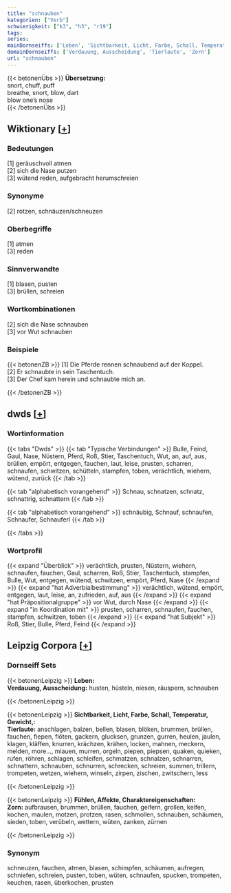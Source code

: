 ```yaml
---
title: "schnauben"
kategorien: ["Verb"]
schwierigkeit: ["k3", "h3", "r19"]
tags:
series:
mainDornseiffs: ['Leben', 'Sichtbarkeit, Licht, Farbe, Schall, Temperatur, Gewicht,', 'Fühlen, Affekte, Charaktereigenschaften']
domainDornseiffs: ['Verdauung, Ausscheidung', 'Tierlaute', 'Zorn']
url: "schnauben"
---
```


{{< betonenÜbs >}}
**Übersetzung:**  
snort, chuff, puff  
breathe, snort, blow, dart  
blow one’s nose  
{{< /betonenÜbs >}}

## Wiktionary [[+](https://de.wiktionary.org/wiki/schnauben)]

### Bedeutungen
[1] geräuschvoll atmen  
[2] sich die Nase putzen  
[3] wütend reden, aufgebracht herumschreien  

### Synonyme
[2] rotzen, schnäuzen/schneuzen  

### Oberbegriffe
[1] atmen  
[3] reden  

### Sinnverwandte
[1] blasen, pusten  
[3] brüllen, schreien  

### Wortkombinationen
[2] sich die Nase schnauben  
[3] vor Wut schnauben  

### Beispiele
{{< betonenZB >}}
[1] Die Pferde rennen schnaubend auf der Koppel.  
[2] Er schnaubte in sein Taschentuch.  
[3] Der Chef kam herein und schnaubte mich an.  

{{< /betonenZB >}}


## dwds [[+](https://www.dwds.de/wb/schnauben)]

### Wortinformation
{{< tabs "Dwds" >}}
{{< tab "Typische Verbindungen" >}}
Bulle, Feind, Gaul, Nase, Nüstern, Pferd, Roß, Stier, Taschentuch, Wut, an, auf, aus, brüllen, empört, entgegen, fauchen, laut, leise, prusten, scharren, schnaufen, schwitzen, schütteln, stampfen, toben, verächtlich, wiehern, wütend, zurück
{{< /tab >}}

{{< tab "alphabetisch vorangehend" >}}
Schnau, schnatzen, schnatz, schnattrig, schnattern
{{< /tab >}}

{{< tab "alphabetisch vorangehend" >}}
schnäubig, Schnauf, schnaufen, Schnaufer, Schnauferl
{{< /tab >}}

{{< /tabs >}}

### Wortprofil
{{< expand "Überblick" >}} verächtlich, prusten, Nüstern, wiehern, schnaufen, fauchen, Gaul, scharren, Roß, Stier, Taschentuch, stampfen, Bulle, Wut, entgegen, wütend, schwitzen, empört, Pferd, Nase {{< /expand >}}
{{< expand "hat Adverbialbestimmung" >}} verächtlich, wütend, empört, entgegen, laut, leise, an, zufrieden, auf, aus {{< /expand >}}
{{< expand "hat Präpositionalgruppe" >}} vor Wut, durch Nase {{< /expand >}}
{{< expand "in Koordination mit" >}} prusten, scharren, schnaufen, fauchen, stampfen, schwitzen, toben {{< /expand >}}
{{< expand "hat Subjekt" >}} Roß, Stier, Bulle, Pferd, Feind {{< /expand >}}

## Leipzig Corpora [[+](https://corpora.uni-leipzig.de/en/res?word=schnauben&corpusId=deu_newscrawl-public_2018)]

### Dornseiff Sets
{{< betonenLeipzig >}}
**Leben:**  
**Verdauung, Ausscheidung:** husten, hüsteln, niesen, räuspern, schnauben  

{{< /betonenLeipzig >}}


{{< betonenLeipzig >}}
**Sichtbarkeit, Licht, Farbe, Schall, Temperatur, Gewicht,:**  
**Tierlaute:** anschlagen, balzen, bellen, blasen, blöken, brummen, brüllen, fauchen, fiepen, flöten, gackern, glucksen, grunzen, gurren, heulen, jaulen, klagen, kläffen, knurren, krächzen, krähen, locken, mahnen, meckern, melden, more..., miauen, murren, orgeln, piepen, piepsen, quaken, quieken, rufen, röhren, schlagen, schleifen, schmatzen, schnalzen, schnarren, schnattern, schnauben, schnurren, schrecken, schreien, summen, trillern, trompeten, wetzen, wiehern, winseln, zirpen, zischen, zwitschern, less  

{{< /betonenLeipzig >}}


{{< betonenLeipzig >}}
**Fühlen, Affekte, Charaktereigenschaften:**  
**Zorn:** aufbrausen, brummen, brüllen, fauchen, geifern, grollen, keifen, kochen, maulen, motzen, protzen, rasen, schmollen, schnauben, schäumen, sieden, toben, verübeln, wettern, wüten, zanken, zürnen  

{{< /betonenLeipzig >}}

### Synonym
schneuzen, fauchen, atmen, blasen, schimpfen, schäumen, aufregen, schniefen, schreien, pusten, toben, wüten, schnaufen, spucken, trompeten, keuchen, rasen, überkochen, prusten

